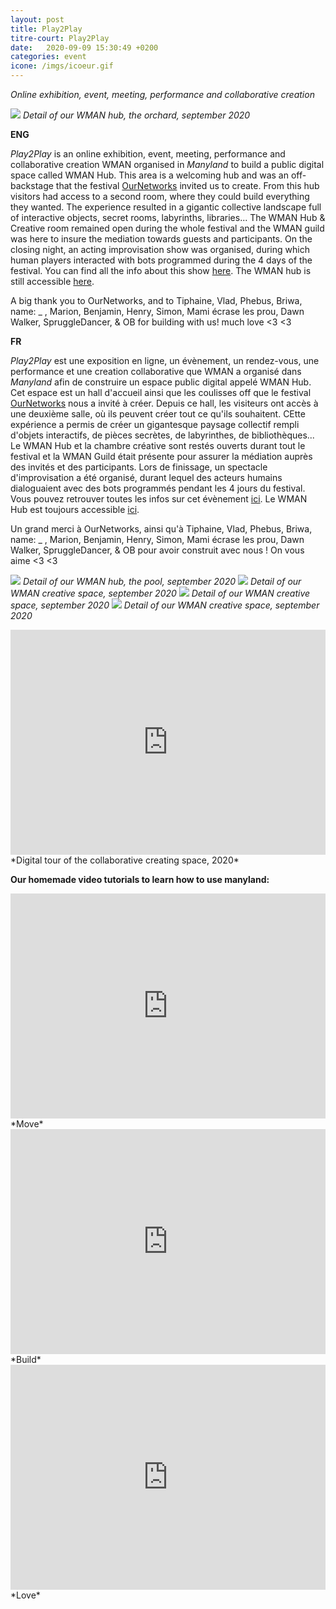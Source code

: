 ```yaml
---
layout: post
title: Play2Play
titre-court: Play2Play
date:   2020-09-09 15:30:49 +0200
categories: event
icone: /imgs/icoeur.gif
---
```

*Online exhibition, event, meeting, performance and collaborative creation*

![]({{site.imgurl}}/hub1.jpg)
*Detail of our WMAN hub, the orchard, september 2020*

**ENG**

*Play2Play* is an online exhibition, event, meeting, performance and collaborative creation WMAN organised in *Manyland* to build a public digital space called WMAN Hub. This area is a welcoming hub and was an off-backstage that the festival [OurNetworks](http://ournetworks.ca) invited us to create. From this hub visitors had access to a second room, where they could build everything they wanted. The experience resulted in a gigantic collective landscape full of interactive objects, secret rooms, labyrinths, libraries... The WMAN Hub & Creative room remained open during the whole festival and the WMAN guild was here to insure the mediation towards guests and participants. On the closing night, an acting improvisation show was organised, during which human players interacted with bots programmed during the 4 days of the festival. You can find all the info about this show [here](/play2playtheater/). The WMAN hub is still accessible [here](http://manyland.com/wmanhub).

A big thank you to OurNetworks, and to Tiphaine, Vlad, Phebus, Briwa, name: _ , Marion, Benjamin, Henry, Simon, Mami écrase les prou, Dawn Walker, SpruggleDancer, & OB for building with us! much love
<3 <3 

**FR**

*Play2Play* est une exposition en ligne, un évènement, un rendez-vous, une performance et une creation collaborative que WMAN a organisé dans *Manyland* afin de construire un espace public digital appelé WMAN Hub. Cet espace est un hall d'accueil ainsi que les coulisses off que le festival [OurNetworks](http://ournetworks.ca) nous a invité à créer. Depuis ce hall, les visiteurs ont accès à une deuxième salle, où ils peuvent créer tout ce qu'ils souhaitent. CEtte expérience a permis de créer un gigantesque paysage collectif rempli d'objets interactifs, de pièces secrètes, de labyrinthes, de bibliothèques... Le WMAN Hub et la chambre créative sont restés ouverts durant tout le festival et la WMAN Guild était présente pour assurer la médiation auprès des invités et des participants. Lors de finissage, un spectacle d'improvisation a été organisé, durant lequel des acteurs humains dialoguaient avec des bots programmés pendant les 4 jours du festival. Vous pouvez retrouver toutes les infos sur cet évènement [ici](/wmantheatre/). Le WMAN Hub est toujours accessible [ici](http://manyland.com/wmanhub).

Un grand merci à OurNetworks, ainsi qu'à Tiphaine, Vlad, Phebus, Briwa, name: _ , Marion, Benjamin, Henry, Simon, Mami écrase les prou, Dawn Walker, SpruggleDancer, & OB pour avoir construit avec nous ! On vous aime <3 <3


![]({{site.imgurl}}/hub2.jpg)
*Detail of our WMAN hub, the pool, september 2020*
![]({{site.imgurl}}/crea.jpg)
*Detail of our WMAN creative space, september 2020*
![]({{site.imgurl}}/crea2.jpg)
*Detail of our WMAN creative space, september 2020*
![]({{site.imgurl}}/crea3.jpg)
*Detail of our WMAN creative space, september 2020*
<iframe width="100%" height="360" src="https://www.youtube.com/embed/DjS6Imn9TGk" frameborder="0" allow="accelerometer; autoplay; encrypted-media; gyroscope; picture-in-picture" allowfullscreen></iframe>
*Digital tour of the collaborative creating space, 2020*


**Our homemade video tutorials to learn how to use manyland:** 
 
<iframe width="100%" height="360" src="https://www.youtube.com/embed/qqEjWyBIBm0" frameborder="0" allow="accelerometer; autoplay; encrypted-media; gyroscope; picture-in-picture" allowfullscreen></iframe>
*Move*
  
 <br> 

<iframe width="100%" height="360" src="https://www.youtube.com/embed/w9QzxSi-NdY" frameborder="0" allow="accelerometer; autoplay; clipboard-write; encrypted-media; gyroscope; picture-in-picture" allowfullscreen></iframe>
*Build*

 <br>

<iframe width="100%" height="360" src="https://www.youtube.com/embed/ltOaDbNiJKU" frameborder="0" allow="accelerometer; autoplay; clipboard-write; encrypted-media; gyroscope; picture-in-picture" allowfullscreen></iframe>
*Love*
